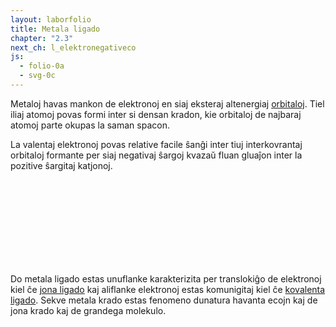 ```yaml
---
layout: laborfolio
title: Metala ligado
chapter: "2.3"
next_ch: l_elektronegativeco
js:
  - folio-0a
  - svg-0c
---
```



<!-- 
https://en.wikipedia.org/wiki/Metallic_bonding

-->

Metaloj havas mankon de elektronoj en siaj eksteraj altenergiaj 
[orbitaloj](elektrondistribuo). Tiel iliaj atomoj povas 
formi inter si densan kradon, kie orbitaloj de najbaraj atomoj 
parte okupas la saman spacon.

La valentaj elektronoj povas relative facile ŝanĝi inter tiuj interkovrantaj orbitaloj formante
per siaj negativaj ŝargoj kvazaŭ fluan gluaĵon inter la pozitive ŝargitaj katjonoj.

<script>
    let krado;
    // kvin vicoj de po 16 atomoj
    const atomoj = 80; 


    function movo(am) { // am: mezuro de arbitreco    
        const dur = Math.floor(Math.random()*am/3);
        let a=[]; for (i=0;i<12;i++) { a[i] = (Math.random()-0.5) * am; }
        const ani = SVG.movo('',
            `M0,0 C${a[0]},${a[1]} ${a[2]},${a[3]} ${a[4]},${a[5]} C${a[6]},${a[7]} ${a[8]},${a[9]} ${a[10]},${a[11]} z`,
            50/dur, dur)
        return ani;
    }

    function katjono(x,y) {
        const k = SVG.uzo("#katjono");
        SVG.atributoj(k, {
            x: x,
            y: y
        });
        //SVG.aldonu(k,movo(3.5));
        SVG.enŝovu(krado,k);
    }

    function elektrono(n,x,y) {
        const e = SVG.uzo("#elektrono");
        SVG.atributoj(e, {
            id: `e_${n}`,
            x: Math.round(x*100)/100,
            y: Math.round(y*100)/100
        });
        //SVG.aldonu(e,movo(50));
        SVG.aldonu(krado,e);
    }

    // kalkulas pozicion de atomoj (katjonoj)
    // kaj elektronoj en la metala krado
    // la pozicio de elektronoj estas iom hazarda
    // en la ŝelo per distanco r kaj angulo phi.
    function pos(n,nvico=16) {
        const dx = 14.5, dy = 11.5; // distanco inter katjonoj

        const v = Math.trunc(n/nvico); // vico
        const k = n%nvico; // kolumno

        function a() {
            return {
                x: dx + k*dx + dx/2*(v%2),
                y: dy + v*dy
            };
        }
        function e() {
            const phi = Math.random()*2*Math.PI;
            const r = 5 + Math.random()*(8-5);
            const pa = a();
            return {
                x: pa.x + r*Math.cos(phi),
                y: pa.y + r*Math.sin(phi)
            }
        }

        return {a: a, e: e}
    }

    let mmax = 420;
    function e_movo() {
        for (let a=0;a<atomoj;a++) {
            const pe = pos(a).e();
            const e = ĝi(`#e_${a}`);
            SVG.atributoj(e, {
                x: pe.x,
                y: pe.y
            })
        };
        if (mmax-- > 0) setTimeout(e_movo,100);
    }


    lanĉe( () => {
        krado = ĝi("#krado");
        //const de = 20; // maksimuma forlokiĝo de elektrono

        for (let a=0;a<atomoj;a++) {
            const p = pos(a);
            const pa = p.a();
            const pe = p.e();
            katjono(pa.x,pa.y);
            //const ex = (Math.random()-0.5)*de;
            //const ey = (Math.random()-0.5)*de;
            //elektrono(pe.x+ex,pe.y+ey);
            elektrono(a,pe.x,pe.y);
        }

        setTimeout(e_movo,100);
    });
</script>

<svg id="metalo"
    version="1.1" 
    xmlns="http://www.w3.org/2000/svg" 
    xmlns:xlink="http://www.w3.org/1999/xlink" width="520" height="140" viewBox="5 2 252 68">    
    <defs>
        <g id="katjono">
            <circle r="8" fill="#cce0ee" stroke="none"/>
            <circle r="5" fill="none" stroke="black"/>
            <path d="M-2 0L2 0M0 -2L0 2" stroke="black"/>
        </g>
        <g id="elektrono">
            <circle r="1" fill="#2222aa"/>
        </g>
    </defs>
    <g id="krado"/> 
</svg>

Do metala ligado estas unuflanke karakterizita per translokiĝo de elektronoj 
kiel ĉe [jona ligado](jona_ligo) kaj aliflanke elektronoj estas komunigitaj 
kiel ĉe [kovalenta ligado](kovalenta_ligo). Sekve metala krado estas fenomeno
dunatura havanta ecojn kaj de jona krado kaj de grandega molekulo.


